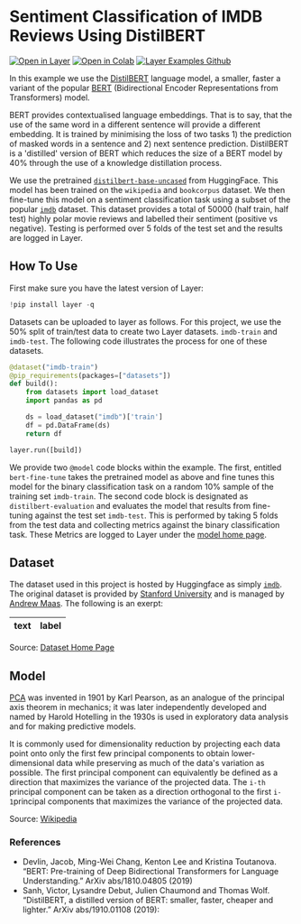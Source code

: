 # Sentiment Classification of IMDB Reviews Using DistilBERT

[![Open in Layer](https://development.layer.co/assets/badge.svg)](https://app.layer.ai/douglas_mcilwraith/bert-text-classification/) [![Open in Colab](https://colab.research.google.com/assets/colab-badge.svg)](https://colab.research.google.com/github/layerai/examples/blob/main/bert-text-classification/distilbert-imdb.ipynb) [![Layer Examples Github](https://badgen.net/badge/icon/github?icon=github&label)](https://github.com/layerai/examples/tree/main/bert-text-classification)

In this example we use the [DistilBERT](https://arxiv.org/abs/1910.01108) language model, a smaller, faster a variant of the popular [BERT](https://arxiv.org/abs/1810.04805) (Bidirectional Encoder Representations from Transformers) model.

BERT provides contextualised language embeddings. That is to say, that the use of the same word in a different sentence will provide a different embedding. It is trained by minimising the loss of two tasks 1) the prediction of masked words in a sentence and 2) next sentence prediction. DistilBERT is a 'distilled' version of BERT which reduces the size of a BERT model by 40% through the use of a knowledge distillation process.

We use the pretrained [`distilbert-base-uncased`](https://huggingface.co/distilbert-base-uncased) from HuggingFace. This model has been trained on the `wikipedia` and `bookcorpus` dataset. We then fine-tune this model on a sentiment classification task using a subset of the popular [`imdb`](https://huggingface.co/datasets/imdb) dataset. This dataset provides a total of 50000 (half train, half test) highly polar movie reviews and labelled their sentiment (positive vs negative). Testing is performed over 5 folds of the test set and the results are logged in Layer. 


## How To Use

First make sure you have the latest version of Layer:

```python
!pip install layer -q
```

Datasets can be uploaded to layer as follows. For this project, we use the 50% split of train/test data to create two Layer datasets. `imdb-train` and `imdb-test`. The following code illustrates the process for one of these datasets.

```python
@dataset("imdb-train")
@pip_requirements(packages=["datasets"])
def build():
    from datasets import load_dataset
    import pandas as pd

    ds = load_dataset("imdb")['train']
    df = pd.DataFrame(ds)
    return df

layer.run([build])
```

We provide two `@model` code blocks within the example. The first, entitled `bert-fine-tune` takes the pretrained model as above and fine tunes this model for the binary classification task on a random 10% sample of the training set `imdb-train`. The second code block is designated as `distilbert-evaluation` and evaluates the model that results from fine-tuning against the test set `imdb-test`. This is performed by taking 5 folds from the test data and collecting metrics against the binary classification task. These Metrics are logged to Layer under the [model home page](https://app.layer.ai/douglas_mcilwraith/distilbert-imdb/models/distilbert-evaluation#results). 


## Dataset

The dataset used in this project is hosted by Huggingface as simply [`imdb`](https://huggingface.co/datasets/imdb). The original dataset is provided by [Stanford University](https://ai.stanford.edu/~amaas/data/sentiment/) and is managed by [Andrew Maas](https://ai.stanford.edu/~amaas/). The following is an exerpt:

|text|label|
|---|---|

Source: [Dataset Home Page](https://ai.stanford.edu/~amaas/data/sentiment/)

## Model

[PCA](https://doi.org/10.1080/14786440109462720) was invented in 1901 by Karl Pearson, as an analogue of the principal axis theorem in mechanics; it was later independently developed and named by Harold Hotelling in the 1930s is used in exploratory data analysis and for making predictive models. 

It is commonly used for dimensionality reduction by projecting each data point onto only the first few principal components to obtain lower-dimensional data while preserving as much of the data's variation as possible. The first principal component can equivalently be defined as a direction that maximizes the variance of the projected data. The `i-th` principal component can be taken as a direction orthogonal to the first `i-1`principal components that maximizes the variance of the projected data.

Source: [Wikipedia](https://en.wikipedia.org/wiki/Principal_component_analysis)

### References

- Devlin, Jacob, Ming-Wei Chang, Kenton Lee and Kristina Toutanova. “BERT: Pre-training of Deep Bidirectional Transformers for Language Understanding.” ArXiv abs/1810.04805 (2019)
- Sanh, Victor, Lysandre Debut, Julien Chaumond and Thomas Wolf. “DistilBERT, a distilled version of BERT: smaller, faster, cheaper and lighter.” ArXiv abs/1910.01108 (2019):

